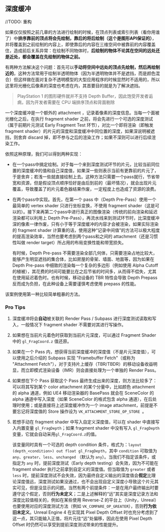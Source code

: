 ## 深度缓冲

//TODO: 重构

如果仅仅按照之前几章的方法进行绘制的时候，在顶点列表或索引列表（看你用谁了）中**排序靠前的顶点将会先绘制，靠后的将后绘制（这个是图形API保证的）**，并将覆盖到之前绘制的内容上，即使靠后的内容在三维空间中被靠前的内容覆盖住，造成前后关系异常：在绘制不同物体时，**后绘制的物体不论其在空间的远处还是近处，都会覆盖在先绘制的物体之前。**

有两种方法解决这个问题：首先可以**手动将空间中远处的顶点先绘制，然后再绘制近的**，这种方法常用于绘制半透明物体（因为半透明物体并不是遮挡，而是颜色混合）但这样做在面对复杂不透明模型的大型应用程序的时候显然时不适用的，所以这里将光栅化后像素的深度也考虑在内，其首要目的就是为了解决遮挡。

> PlayStation 1 的图形硬件就并不支持 Depth Buffer，因此饱受开发者诟病，因为开发者需要在 CPU 端排序顶点和背面剔除

一个深度缓冲是一个额外的 attachment ，记录着像素的深度信息。当每一个面被光栅化之后，在执行 fragment shader 之前，将会先进行一个可选的深度测试（属于前期片元测试  Early Fragment Test 环节），对比一个即将渲染（即触发 fragment shader）的片元的深度和深度缓冲中同位置的深度，如果深说明被遮挡，则舍弃 discard 掉，即不参与之后的渲染工作；如果不深则可以进行后续渲染工作。

依照这种原理，我们可以得到两种实现：

* 在一个pass中搞定绘制。对于每一个来到深度测试环节的片元，比较当前同位置的深度缓冲的值和自己深度值，如果深一些则表示当前有更靠前的片元了，于是舍弃；若浅一些就直接绘制上去。这种方法只需要一个pass就行，节省带宽和资源，但是假设顶点顺序恰好是由后到前的（最坏情况），就会出现片元覆盖，导致覆盖了的片元着色器结果作废，一定程度上也造成了资源的浪费。

* 在两个pass中实现。首先，在第一个 pass 中（Depth Pre-Pass）使用一个最简单的 vertex shader 只进行坐标变换，不使用 fragment shader（这是可以的）。接下来再第二个pass中进行真正的图像渲染（传统的前向渲染和延迟渲染都可以利用上 Depth Pre-Pass），再流水线来到测试环节时，比深度缓冲深的像素一律作废，只有小于等于深度缓冲的内容才会被渲染，如果实际渲染的 fragment shader 计算重的话，使用这种“记录中间值”的方法可以极大程度的提高渲染效率，当然也要考虑到两个pass和之间的 attachment（还是习惯性叫做 render target）所占用的布局变换性能和带宽损失。

  有时候，Depth Pre-pass 不需要渲染全部几何体，只需要渲染占地比较大，能够产生明显遮挡的集合体，比如房屋的骨架、墙面、地面等，因为如果在 Depth Pre-pass 中细致的渲染每一个复杂的多边形（例如使用 Alpha Cutoff 的植被），其花费的时间可能要比在之后节省的时间多，从而得不偿失，尤其在使用延迟着色时。也有时候，移动设备的 TBR 特性会导致 Depth Prepass 反而成为负担，在此种设备上需要谨慎考虑使用 prepass 的性能。

该案例使用第一种比较简单粗暴的方法。



### Pro Tips

1. 深度缓冲将会**自动**被关联的 Render Pass / Subpass 进行深度测试读取和写入，一般情况下 fragment shader 不需要对其进行写操作。

2. 如果想在当前片元着色时获取到当前片元深度，可以通过 Fragment Shader 中的 `gl_FragCoord.z` 值还原。

3. 如果在一个 Pass 内，想获得当前深度缓冲的深度值（不是片元深度值），可以使用之后介绍的 Subpass 实现 "Framebuffer Fetch"（或称为 "Attachment Fetch"），对于支持片上缓存（TBR/TBDR）的移动设备收益明显，而立即模式渲染设备（IMR）则会直接处理为一个单独的 Render Pass。
4. 如果想在下个 Pass 获取这个 Pass 最终生成出来的深度，则方法比较多了：可以将其写到某个 color attachment 的某个分量中，比如颜色 attachment 的 alpha 通道，例如 UE4 移动渲染器的 BasePass 就会在 SceneColor 的 alpha 通道中写入深度（如果 SceneColor 的格式包含 alpha 通道），在后处理时使用；或是直接将上述深度缓冲作为一个 image attachment，前提是不要忘记将深度值的 Store 操作设为 `VK_ATTACHMENT_STORE_OP_STORE `。

5. 若想手动在 fragment shader 中写入自定义深度值，可以在 shader 中直接写入内置变量 `gl_FragDepth`；如果 fragment shader 中没有写入 `gl_FragDepth` 变量，它就会自动采用`gl_FragCoord.z`的值。

   该变量同时具有一个可选的 depth condition 条件，格式为：`layout (depth_<condition>) out float gl_FragDepth`，其中 `condition` 可取值为 `any`、`greater`、`less`、`unchanged` （默认为 `any`）。当我们不指定该条件，或指定为 `any` 时，提前深度测试（Early depth testing）会失效，因为不可能在 fragment shader 执行之前拿到自定义的深度值。但当取值为 `greater` 或者 `less` 时，提前深度测试不会失效，因为最终自定义输出的深度值会**假定**比理论深度值远，深度测试如果没通过，也不会出现自定义深度小导致这个片元其实可见，但是没显示的问题。当然有两个前提条件：一是在用户最终输出时要遵守这个假定，否则**行为未定义**；二是上述解释的“远”其实是深度记录方法和深度比较值相关的，例如在某些使用 Reverse-Z 的平台上（Unity，Unreal）也要使用对应的深度测试方法（例如 `VK_COMPARE_OP_GREATER`），否则**行为依旧未定义**。Unreal Engine 4 在实现其 Pixel Depth Offset 时也充分考虑到了这一点，其只能输入正值，将片元往“远”处偏移，因此在使用 Pixel Depth Offset 时仍然可以享受到提前深度测试带来的性能提升。


